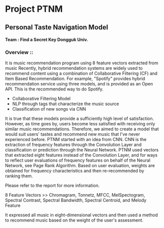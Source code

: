 # Project PTNM
## Personal Taste Navigation Model
#### Team : Find a Secret Key Dongguk Univ.

### Overview ::
It is music recommendation program using 8 feature vectors extracted from music
Recently, hybrid recommendation systems are widely used to recommend content using a combination of Collaborative Filtering (CF) and Item Based Recommendation. 
For example, "Spotify" provides hybrid recommendation service using three models, and is provided as an Open API. 
 This is the recommended way to do Spotify.
- Collaborative Filtering Model
- NLP through tags that characterize the music source
- Classification of new songs via CNN

It is true that these models provide a sufficiently high level of satisfaction. However, as time goes by, users become less satisfied with receiving only similar music recommendations.
Therefore, we aimed to create a model that would suit users' tastes and recommend new music that I've never experienced before.
PTNM started with an idea from CNN. CNN is the extraction of frequency features through the Convolution Layer and classification or prediction through the Neural Network.
PTNM used vectors that extracted eight features instead of the Convolution Layer, and for ways to reflect user evaluations of frequency features on behalf of the Neural Network, see Page Rank Algorithm. Based on user evaluation, weights are obtained for frequency characteristics and then re-recommended by ranking them.

Please refer to the report for more information.

8 Feature Vectors >>
  Chromagram, Tonnetz, MFCC, MelSpectogram, Spectral Contrast, Spectral Bandwidth, Spectral Centroid, and Melody Feature

It expressed all music in eight-dimensional vectors 
and then used a method to recommend music based on the weight of the user's assessment.
